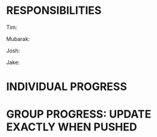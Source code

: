 # RESPONSIBILITIES

Tim:

Mubarak:

Josh:

Jake:

# INDIVIDUAL PROGRESS



# GROUP PROGRESS: UPDATE EXACTLY WHEN PUSHED
